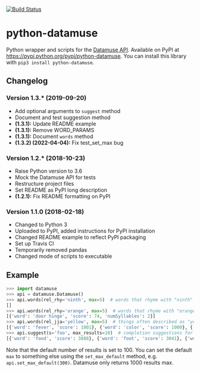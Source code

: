 [![Build Status](https://travis-ci.org/gmarmstrong/python-datamuse.svg?branch=master)](https://travis-ci.org/gmarmstrong/python-datamuse)

# python-datamuse

Python wrapper and scripts for the [Datamuse API](http://datamuse.com/api/).
Available on PyPI at <https://pypi.python.org/pypi/python-datamuse>. You can
install this library with `pip3 install python-datamuse`.

## Changelog

### Version 1.3.* (2019-09-20)

- Add optional arguments to `suggest` method
- Document and test suggestion method
- **(1.3.1):** Update README example
- **(1.3.1):** Remove WORD_PARAMS
- **(1.3.1):** Document `words` method
- **(1.3.2) (2022-04-04):** Fix test_set_max bug 

### Version 1.2.* (2018-10-23)

- Raise Python version to 3.6
- Mock the Datamuse API for tests
- Restructure project files
- Set README as PyPI long description
- **(1.2.1):** Fix README formatting on PyPI

### Version 1.1.0 (2018-02-18)

- Changed to Python 3
- Uploaded to PyPI, added instructions for PyPI installation
- Changed README example to reflect PyPI packaging
- Set up Travis CI
- Temporarily removed pandas
- Changed mode of scripts to executable

## Example

```python
>>> import datamuse
>>> api = datamuse.Datamuse()
>>> api.words(rel_rhy='ninth', max=5)  # words that rhyme with "ninth"
[]
>>> api.words(rel_rhy='orange', max=5)  # words that rhyme with "orange"
[{'word': 'door hinge', 'score': 74, 'numSyllables': 2}]
>>> api.words(rel_jja='yellow', max=5)  # things often described as "yellow"
[{'word': 'fever', 'score': 1001}, {'word': 'color', 'score': 1000}, {'word': 'flowers', 'score': 999}, {'word': 'light', 'score': 998}, {'word': 'colour', 'score': 997}]
>>> api.suggest(s='foo', max_results=10)  # completion suggestions for "foo"
[{'word': 'food', 'score': 3888}, {'word': 'foot', 'score': 3041}, {'word': 'fool', 'score': 1836}, {'word': 'football', 'score': 1424}, {'word': 'footage', 'score': 1328}, {'word': 'footprint', 'score': 1082}, {'word': 'foolish', 'score': 967}, {'word': 'foof', 'score': 930}, {'word': 'footing', 'score': 786}, {'word': 'foolproof', 'score': 697}]
```

Note that the default number of results is set to 100. You can set the default
`max` to something else using the `set_max_default` method, e.g.
`api.set_max_default(300)`. Datamuse only returns 1000 results max.

